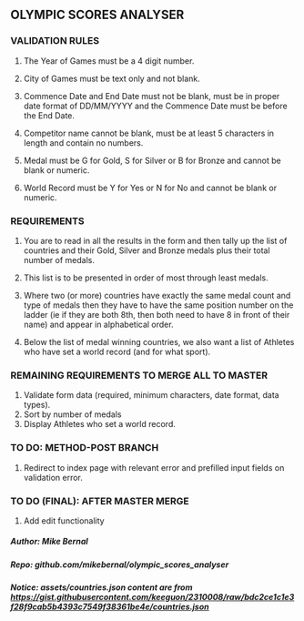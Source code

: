 ## OLYMPIC SCORES ANALYSER

### VALIDATION RULES

1. The Year of Games must be a 4 digit number.
2. City of Games must be text only and not blank.
3. Commence Date and End Date must not be blank, must be in proper date format
of DD/MM/YYYY and the Commence Date must be before the End Date.

4. Competitor name cannot be blank, must be at least 5 characters in length and
contain no numbers.
5. Medal must be G for Gold, S for Silver or B for Bronze and cannot be blank or
numeric.
6. World Record must be Y for Yes or N for No and cannot be blank or numeric.

### REQUIREMENTS

1. You are to read in all the results in the form and then tally up the list of countries
and their Gold, Silver and Bronze medals plus their total number of medals.

2. This list is to be presented in order of most through least medals.
3. Where two (or more) countries have exactly the same medal count and type of
medals then they have to have the same position number on the ladder (ie if they
are both 8th, then both need to have 8 in front of their name) and appear in
alphabetical order.

4. Below the list of medal winning countries, we also want a list of Athletes who
have set a world record (and for what sport).

### REMAINING REQUIREMENTS TO MERGE ALL TO MASTER

1. Validate form data (required, minimum characters, date format, data types).
2. Sort by number of medals
3. Display Athletes who set a world record.

### TO DO: METHOD-POST BRANCH

1. Redirect to index page with relevant error and prefilled input fields on validation error.

### TO DO (FINAL): AFTER MASTER MERGE

1. Add edit functionality

##### Author: Mike Bernal
##### Repo: github.com/mikebernal/olympic_scores_analyser

##### Notice: assets/countries.json content are from https://gist.githubusercontent.com/keeguon/2310008/raw/bdc2ce1c1e3f28f9cab5b4393c7549f38361be4e/countries.json